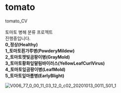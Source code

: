 # tomato
tomato_CV<br>
<br>
토마토 병해 분류 프로젝트<br>
진행중입니다.<br>
**0_정상(Healthy)**<br>
**1_토마토흰가루병(PowderyMildew)**<br>
**2_토마토잿빛곰팡이병(GrayMold)**<br>
**3_토마토황화잎말림바이러스(YellowLeafCurlVirus)**<br>
**4_토마토잎곰팡이병(LeafMold)**<br>
**5_토마토잎마름병(EarlyBlight)**<br>


![V006_77_0_00_11_03_12_0_c02_20201013_0011_S01_1](https://github.com/junhyuk0708/tomato/assets/78146747/5563ffec-82b3-46f9-9654-ddd3187669cc)






